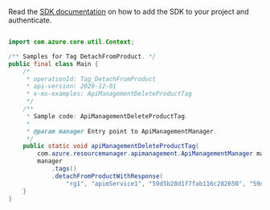 Read the [SDK documentation](https://github.com/Azure/azure-sdk-for-java/blob/azure-resourcemanager-apimanagement_1.0.0-beta.2/sdk/apimanagement/azure-resourcemanager-apimanagement/README.md) on how to add the SDK to your project and authenticate.

```java

import com.azure.core.util.Context;

/** Samples for Tag DetachFromProduct. */
public final class Main {
    /*
     * operationId: Tag_DetachFromProduct
     * api-version: 2020-12-01
     * x-ms-examples: ApiManagementDeleteProductTag
     */
    /**
     * Sample code: ApiManagementDeleteProductTag.
     *
     * @param manager Entry point to ApiManagementManager.
     */
    public static void apiManagementDeleteProductTag(
        com.azure.resourcemanager.apimanagement.ApiManagementManager manager) {
        manager
            .tags()
            .detachFromProductWithResponse(
                "rg1", "apimService1", "59d5b28d1f7fab116c282650", "59d5b28e1f7fab116402044e", Context.NONE);
    }
}
```
